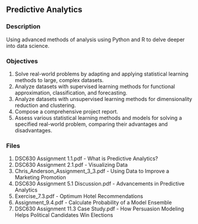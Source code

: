 ## Predictive Analytics

### Description

Using advanced methods of analysis using Python and R to delve deeper into data science.

### Objectives

1. Solve real-world problems by adapting and applying statistical learning methods to large, complex datasets.
2. Analyze datasets with supervised learning methods for functional approximation, classification, and forecasting.
3. Analyze datasets with unsupervised learning methods for dimensionality reduction and clustering.
4. Compose a comprehensive project report.
5. Assess various statistical learning methods and models for solving a specified real-world problem, comparing their advantages and disadvantages.

### Files

1. DSC630 Assignment 1.1.pdf - What is Predictive Analytics?
2. DSC630 Assignment 2.1.pdf - Visualizing Data
3. Chris_Anderson_Assignment_3_3.pdf - Using Data to Improve a Marketing Promotion
4. DSC630 Assignment 5.1 Discussion.pdf - Advancements in Predictive Analytics
5. Exercise_7.3.pdf - Optimum Hotel Recommendations
6. Assignment_9.4.pdf - Calculate Probability of a Model Ensemble
7. DSC630 Assignment 11.3 Case Study.pdf - How Persuasion Modeling Helps Political Candidates Win Elections

